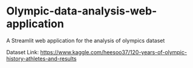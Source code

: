 # Olympic-data-analysis-web-application
A Streamlit web application for the analysis of olympics dataset

Dataset Link: https://www.kaggle.com/heesoo37/120-years-of-olympic-history-athletes-and-results
